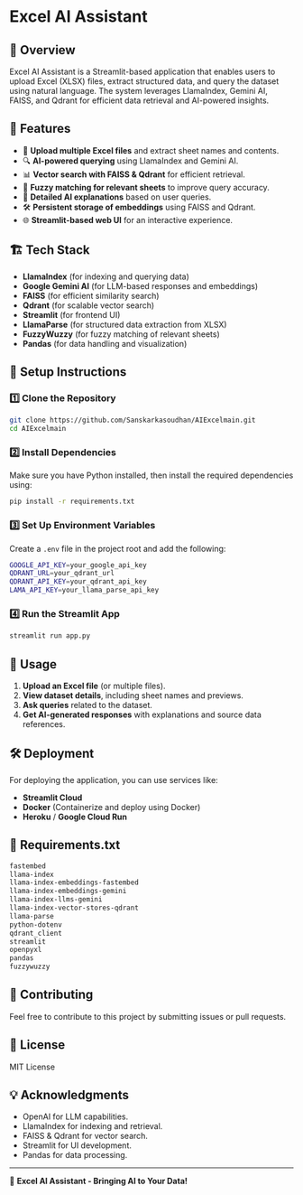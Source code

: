 # Excel AI Assistant

## 📌 Overview
Excel AI Assistant is a Streamlit-based application that enables users to upload Excel (XLSX) files, extract structured data, and query the dataset using natural language. The system leverages LlamaIndex, Gemini AI, FAISS, and Qdrant for efficient data retrieval and AI-powered insights.

## 🚀 Features
- 📂 **Upload multiple Excel files** and extract sheet names and contents.
- 🔍 **AI-powered querying** using LlamaIndex and Gemini AI.
- 📊 **Vector search with FAISS & Qdrant** for efficient retrieval.
- 📌 **Fuzzy matching for relevant sheets** to improve query accuracy.
- 📝 **Detailed AI explanations** based on user queries.
- 🛠️ **Persistent storage of embeddings** using FAISS and Qdrant.
- 🌐 **Streamlit-based web UI** for an interactive experience.

## 🏗️ Tech Stack
- **LlamaIndex** (for indexing and querying data)
- **Google Gemini AI** (for LLM-based responses and embeddings)
- **FAISS** (for efficient similarity search)
- **Qdrant** (for scalable vector search)
- **Streamlit** (for frontend UI)
- **LlamaParse** (for structured data extraction from XLSX)
- **FuzzyWuzzy** (for fuzzy matching of relevant sheets)
- **Pandas** (for data handling and visualization)

## 🔧 Setup Instructions
### 1️⃣ Clone the Repository
```sh
git clone https://github.com/Sanskarkasoudhan/AIExcelmain.git
cd AIExcelmain
```

### 2️⃣ Install Dependencies
Make sure you have Python installed, then install the required dependencies using:
```sh
pip install -r requirements.txt
```

### 3️⃣ Set Up Environment Variables
Create a `.env` file in the project root and add the following:
```sh
GOOGLE_API_KEY=your_google_api_key
QDRANT_URL=your_qdrant_url
QDRANT_API_KEY=your_qdrant_api_key
LAMA_API_KEY=your_llama_parse_api_key
```

### 4️⃣ Run the Streamlit App
```sh
streamlit run app.py
```

## 📌 Usage
1. **Upload an Excel file** (or multiple files).
2. **View dataset details**, including sheet names and previews.
3. **Ask queries** related to the dataset.
4. **Get AI-generated responses** with explanations and source data references.

## 🛠️ Deployment
For deploying the application, you can use services like:
- **Streamlit Cloud**
- **Docker** (Containerize and deploy using Docker)
- **Heroku** / **Google Cloud Run**

## 📜 Requirements.txt
```txt
fastembed
llama-index
llama-index-embeddings-fastembed
llama-index-embeddings-gemini
llama-index-llms-gemini
llama-index-vector-stores-qdrant
llama-parse
python-dotenv
qdrant_client
streamlit
openpyxl
pandas
fuzzywuzzy
```

## 🤖 Contributing
Feel free to contribute to this project by submitting issues or pull requests.

## 📄 License
MIT License

## 💡 Acknowledgments
- OpenAI for LLM capabilities.
- LlamaIndex for indexing and retrieval.
- FAISS & Qdrant for vector search.
- Streamlit for UI development.
- Pandas for data processing.

---
🚀 **Excel AI Assistant - Bringing AI to Your Data!**

